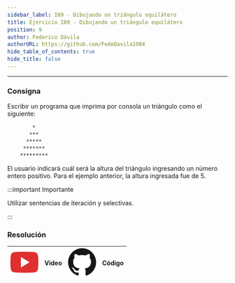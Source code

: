 ```yaml
---
sidebar_label: I09 - Dibujando un triángulo equilátero
title: Ejercicio I09 - Dibujando un triángulo equilátero
position: 9
author: Federico Dávila
authorURL: https://github.com/FedeDavila1984
hide_table_of_contents: true
hide_title: false
---
```

---
### Consigna
Escribir un programa que imprima por consola un triángulo como el siguiente:

```
        *
       ***
      *****
     *******
    *********
```

El usuario indicará cuál será la altura del triángulo ingresando un número entero positivo. Para el ejemplo anterior, la altura ingresada fue de 5. 

:::important Importante

Utilizar sentencias de iteración y selectivas.

:::

### Resolución
| ![img](/base/youtube.svg) | Video | ![img](/base/github.svg) | Código |
| :-----------------------: | :---: | :----------------------: | :----: |
